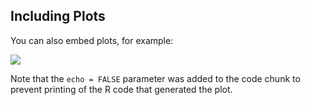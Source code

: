 ## Including Plots

You can also embed plots, for example:

![](README_files/figure-markdown_github/pressure-1.png)

Note that the `echo = FALSE` parameter was added to the code chunk to
prevent printing of the R code that generated the plot.
